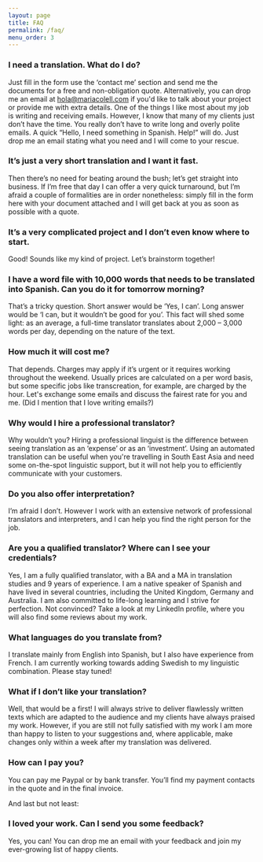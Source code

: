 ```yaml
---
layout: page
title: FAQ
permalink: /faq/
menu_order: 3
---
```



### I need a translation. What do I do?

Just fill in the form use the ‘contact me’ section and send me the documents for a free and non-obligation quote. 
Alternatively, you can drop me an email at hola@mariacolell.com if you'd like to talk about your project or provide me with extra details. One of the things I like most about my job is writing and receiving emails. However, I know that many of my clients just don’t have the time. You really don’t have to write long and overly polite emails. A quick “Hello, I need something in Spanish. Help!” will do. Just drop me an email stating what you need and I will come to your rescue.

### It’s just a very short translation and I want it fast.

Then there’s no need for beating around the bush; let’s get straight into business. If I’m free that day I can offer a very quick turnaround, but I’m afraid a couple of formalities are in order nonetheless: simply fill in the form here with your document attached and I will get back at you as soon as possible with a quote.

### It’s a very complicated project and I don’t even know where to start.

Good! Sounds like my kind of project. Let’s brainstorm together!

### I have a word file with 10,000 words that needs to be translated into Spanish. Can you do it for tomorrow morning?

That’s a tricky question. Short answer would be ‘Yes, I can’. Long answer would be ‘I can, but it wouldn’t be good for you’. This fact will shed some light: as an average, a full-time translator translates about 2,000 – 3,000 words per day, depending on the nature of the text.

### How much it will cost me?

That depends. Charges may apply if it’s urgent or it requires working throughout the weekend. Usually prices are calculated on a per word basis, but some specific jobs like transcreation, for example, are charged by the hour. Let's exchange some emails and discuss the fairest rate for you and me. (Did I mention that I love writing emails?)

### Why would I hire a professional translator?

Why wouldn’t you? Hiring a professional linguist is the difference between seeing translation as an ‘expense’ or as an ‘investment’. Using an automated translation can be useful when you're travelling in South East Asia and need some on-the-spot linguistic support, but it will not help you to efficiently communicate with your customers.

### Do you also offer interpretation?

I’m afraid I don’t. However I work with an extensive network of professional translators and interpreters, and I can help you find the right person for the job.

### Are you a qualified translator? Where can I see your credentials?

Yes, I am a fully qualified translator, with a BA and a MA in translation studies and 9 years of experience. I am a native speaker of Spanish and have lived in several countries, including the United Kingdom, Germany and Australia. I am also committed to life-long learning and I strive for perfection. Not convinced? Take a look at my LinkedIn profile, where you will also find some reviews about my work.

### What languages do you translate from?

I translate mainly from English into Spanish, but I also have experience from French. I am currently working towards adding Swedish to my linguistic combination. Please stay tuned!

### What if I don’t like your translation?

Well, that would be a first! I will always strive to deliver flawlessly written texts which are adapted to the audience and my clients have always praised my work. However, if you are still not fully satisfied with my work I am more than happy to listen to your suggestions and, where applicable, make changes only within a week after my translation was delivered.

### How can I pay you?

You can pay me Paypal or by bank transfer. You’ll find my payment contacts in the quote and in the final invoice.

And last but not least:

### I loved your work. Can I send you some feedback?

Yes, you can! You can drop me an email with your feedback and join my ever-growing list of happy clients. 
